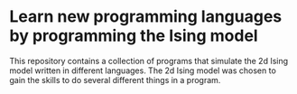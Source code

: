 # Learn new programming languages by programming the Ising model

This repository contains a collection of programs that simulate the 2d Ising model written in different languages. The 2d Ising model was chosen to gain the skills to do several different things in a program. 
